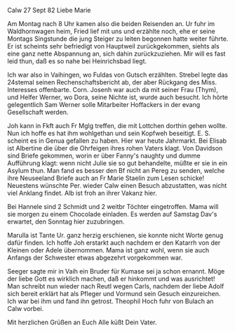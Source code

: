  Calw 27 Sept 82
Liebe Marie

Am Montag nach 8 Uhr kamen also die beiden Reisenden an. Ur fuhr im Waldhornwagen heim, Fried lief mit uns und erzählte noch, ehe er seine Montags Singstunde die jung Steiger zu leiten begonnen hatte weiter führte. Er ist scheints sehr befriedigt von Hauptweil zurückgekommen, siehts als eine ganz nette Abspannung an, sich dahin zurückzuziehen. Mir will es fast leid thun, daß es so nahe bei Heinrichsbad liegt.

Ich war also in Vaihingen, wo Fuldas von Gutsch erzählten. Strebel legte das 24stemal seinen Rechenschaftsbericht ab, der aber Rückgang des Miss. Interesses offenbarte. Corn. Josenh war auch da mit seiner Frau (Thym), und Helfer Werner, wo Dora, seine Nichte ist, wurde auch besucht. Ich hörte gelegentlich Sam Werner solle Mitarbeiter Hoffackers in der evang Gesellschaft werden.

Joh kann in Fkft auch Fr Mglg treffen, die mit Lottchen dorthin gehen wollte. Nun ich hoffe es hat ihm wohlgethan und sein Kopfweh beseitigt. 
E. S. scheint es in Genua gefallen zu haben. Hier war heute Jahrmarkt. Bei Elisab ist Albertine die über die Ohrfeigen ihres rohen Vaters klagt. Von Davidson sind Briefe gekommen, worin er über Fanny's naughty und dumme Aufführung klagt: wenn nicht Julie sie so gut behandelte, müßte er sie in ein Asylum thun. Man fand es besser den Bf nicht an Pereg zu senden, welche ihre Neuseeland Briefe auch an Fr Marie Staelin zum Lesen schicke! Neuestens wünschte Per. wieder Calw einen Besuch abzustatten, was nicht viel Anklang findet. Alb ist froh an ihrer Vakanz hier.

Bei Hannele sind 2 Schmidt und 2 weitbr Töchter eingetroffen. Mama will sie morgen zu einem Chocolade einladen. Es werden auf Samstag Dav's erwartet, den Sonntag hier zuzubringen.

Marulla ist Tante Ur. ganz herzig erschienen, sie konnte nicht Worte genug dafür finden. Ich hoffe Joh erstarkt auch nachdem er den Katarrh von der Kleinen oder Adele übernommen. Mama ist ganz wohl, wenn sie auch Anfangs der Schwester etwas abgezehrt vorgekommen war.

Seeger sagte mir in Vaih ein Bruder für Kumase sei ja schon ernannt. Möge der liebe Gott es wirklich machen, daß er hinkommt und was ausrichtet! 
Man schreibt nun wieder nach Reutl wegen Carls, nachdem der liebe Adolf sich bereit erklärt hat als Pfleger und Vormund sein Gesuch einzureichen. Ich war bei ihm und fand ihn getrost. Theophil Hoch fuhr von Bulach an Calw vorbei.

Mit herzlichen Grüßen an Euch Alle küßt
 Dein Vater.
